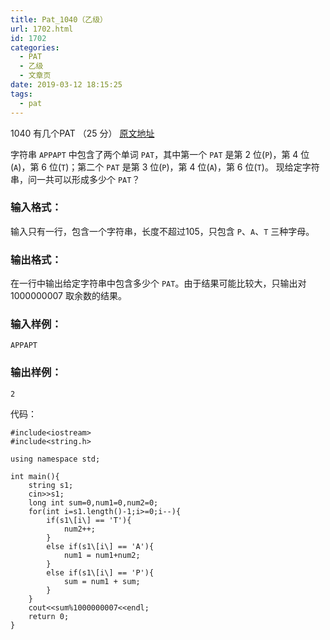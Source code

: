 ```yaml
---
title: Pat_1040（乙级）
url: 1702.html
id: 1702
categories:
  - PAT
  - 乙级
  - 文章页
date: 2019-03-12 18:15:25
tags:
  - pat
---
```


1040 有几个PAT （25 分） [原文地址](https://pintia.cn/problem-sets/994805260223102976/problems/994805282389999616)

字符串 `APPAPT` 中包含了两个单词 `PAT`，其中第一个 `PAT` 是第 2 位(`P`)，第 4 位(`A`)，第 6 位(`T`)；第二个 `PAT` 是第 3 位(`P`)，第 4 位(`A`)，第 6 位(`T`)。 现给定字符串，问一共可以形成多少个 `PAT`？

### 输入格式：

输入只有一行，包含一个字符串，长度不超过10​5​​，只包含 `P`、`A`、`T` 三种字母。

### 输出格式：

在一行中输出给定字符串中包含多少个 `PAT`。由于结果可能比较大，只输出对 1000000007 取余数的结果。

### 输入样例：

    APPAPT
    

### 输出样例：

    2

代码：
```
#include<iostream>
#include<string.h>

using namespace std;

int main(){
    string s1;
    cin>>s1;
    long int sum=0,num1=0,num2=0;
    for(int i=s1.length()-1;i>=0;i--){
        if(s1\[i\] == 'T'){
            num2++;
        }
        else if(s1\[i\] == 'A'){
            num1 = num1+num2;
        }
        else if(s1\[i\] == 'P'){
            sum = num1 + sum;
        }
    }
    cout<<sum%1000000007<<endl;
    return 0;
}
```